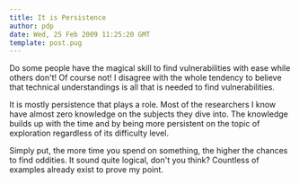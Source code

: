 ```yaml
---
title: It is Persistence
author: pdp
date: Wed, 25 Feb 2009 11:25:20 GMT
template: post.pug
---
```


Do some people have the magical skill to find vulnerabilities with ease while others don't! Of course not! I disagree with the whole tendency to believe that technical understandings is all that is needed to find vulnerabilities.

It is mostly persistence that plays a role. Most of the researchers I know have almost zero knowledge on the subjects they dive into. The knowledge builds up with the time and by being more persistent on the topic of exploration regardless of its difficulty level.

Simply put, the more time you spend on something, the higher the chances to find oddities. It sound quite logical, don't you think? Countless of examples already exist to prove my point.
